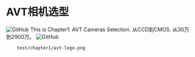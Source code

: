 # AVT相机选型

![GitHub]( https://github.com/avtcn/test/blob/master/chapter1/avt-logo.png?raw=true "GitHub,Social Coding") 
This is Chapter1: AVT Cameras Selection.
从CCD到CMOS.
从30万到2900万。
![GitHub](https://avatars2.githubusercontent.com/u/3265208?v=3&s=100 "GitHub,Social Coding")


        test/chapter1/avt-logo.png
      

